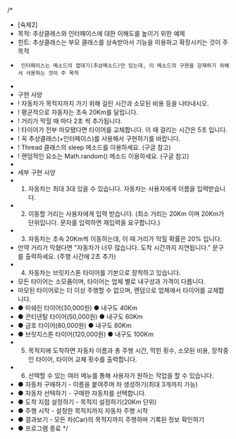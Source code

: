 /*
 * [숙제2]
 * 목적: 추상클래스와 인터페이스에 대한 이해도를 높이기 위한 예제
 * 힌트: 추상클래스는 부모 클래스를 상속받아서 기능을 이용하고 확장시키는 것이 주 목적
 *      인터페이스는 메소드의 껍데기(추상메소드)만 있는데, 이 메소드의 구현을 강제하기 위해서 사용하는 것이 주 목적
 *
 * 구현 사양
 * ! 자동차가 목적지까지 가기 위해 걸린 시간과 소모된 비용 등을 나타내시오.
 * ! 평균적으로 자동차는 초속 20Km를 달립니다.
 * ! 거리가 막힐 때 마다 2초 씩 추가됩니다.
 * ! 타이어가 전부 마모됐다면 타이어를 교체합니다. 이 때 걸리는 시간은 5초 입니다.
 * ! 꼭 추상클래스(+인터페이스)를 사용해서 구현하기를 바랍니다.
 * ! Thread 클래스의 sleep 메소드를 이용하세요. (구글 참고)
 * ! 랜덤적인 요소는 Math.random() 메소드 이용하세요. (구글 참고)
 *
 * 세부 구현 사양
 * 1. 자동차는 최대 3대 있을 수 있습니다. 자동차는 사용자에게 이름을 입력받습니다.
 * 2. 이동할 거리는 사용자에게 입력 받습니다. (최소 거리는 20Km 이며 20Km가 단위입니다. 문자를 입력하면 재입력을 요구합니다.)
 * 3. 자동차는 초속 20Km씩 이동하는데, 이 때 거리가 막힐 확률은 20% 입니다.
 *    만약 거리가 막혔다면 "자동차가 너무 많습니다. 도착 시간까지 지연됩니다." 문구를 출력하세요. (주행 시간에 2초 추가)
 * 4. 자동차는 브릿지스톤 타이어를 기본으로 장착하고 있습니다.
 *    모든 타이어는 소모품이며, 타이어는 업체 별로 내구성과 가격이 다릅니다.
 *    마모된 타이어로는 더 이상 주행할 수 없으며, 랜덤으로 업체에서 타이어를 교체합니다.
 *    ● 미쉐린 타이어(30,000원) ● 내구도 40Km
 *    ● 콘티넨탈 타이어(50,000원) ● 내구도 60Km
 *    ● 금호 타이어(80,000원) ● 내구도 80Km
 *    ● 브릿지스톤 타이어(120,000원) ● 내구도 100Km
 * 5. 목적지에 도착하면 자동차 이름과 총 주행 시간, 막힌 횟수, 소모된 비용, 장착중인 타이어, 타이어 교체 횟수를 출력합니다.
 * 6. 선택할 수 있는 여러 메뉴를 통해 사용자가 원하는 작업을 할 수 있습니다.
 *    ● 자동차 구매하기 - 이름을 붙여주며 차 생성하기(최대 3개까지 가능)
 *    ● 자동차 선택하기 - 구매한 자동차를 선택합니다.
 *    ● 도착 지점 설정하기 - 목적지 설정하기(20Km 단위)
 *    ● 주행 시작 - 설정한 목적지까지 자동차 주행 시작
 *    ● 결과보기 - 모든 차(Car)의 목적지까지 주행하며 기록된 정보 확인하기
 *    ● 프로그램 종료
 */
